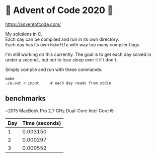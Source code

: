 # 🎄 Advent of Code 2020 🎄
https://adventofcode.com/

My solutions in C.  
Each day can be compiled and run in its own directory.  
Each day has its own `Makefile` with way too many compiler flags.  

I'm still working on this currently. The goal is to get each day solved in under a second...but not to lose sleep over it if I don't.

Simply compile and run with these commands:
```
make
./a.out < input     # each day reads from stdin
```

## benchmarks
~2015 MacBook Pro 2.7 GHz Dual-Core Intel Core i5

| Day       | Time (seconds)|
|-----------|---------------|
|1          |0.003150       |
|2          |0.000297       |
|3          |0.000552       |

